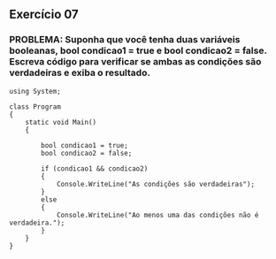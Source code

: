 ## **Exercício 07**

### **PROBLEMA:** Suponha que você tenha duas variáveis booleanas, bool condicao1 = true e bool condicao2 = false. Escreva código para verificar se ambas as condições são verdadeiras e exiba o resultado.


```
using System;

class Program
{
    static void Main()
    {
    
        bool condicao1 = true;
        bool condicao2 = false;

        if (condicao1 && condicao2)
        {
            Console.WriteLine("As condições são verdadeiras");
        }
        else
        {
            Console.WriteLine("Ao menos uma das condições não é verdadeira.");
        }
    }
}


```